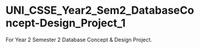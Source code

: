 # UNI_CSSE_Year2_Sem2_DatabaseConcept-Design_Project_1
For Year 2 Semester 2 Database Concept &amp; Design Project.
